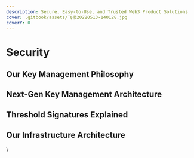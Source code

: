 ```yaml
---
description: Secure, Easy-to-Use, and Trusted Web3 Product Solutions
cover: .gitbook/assets/飞书20220513-140128.jpg
coverY: 0
---
```


# Security

## Our Key Management Philosophy

## Next-Gen Key Management Architecture

## Threshold Signatures Explained

## Our Infrastructure Architecture

\
